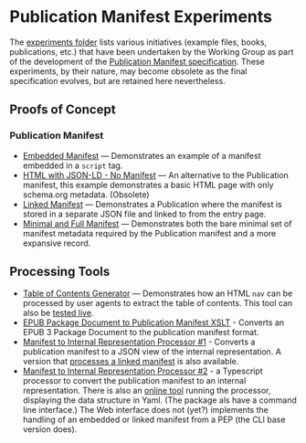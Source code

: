# Publication Manifest Experiments

The [experiments folder](https://github.com/w3c/pub-manifest/tree/master/experiments) lists various initiatives (example files, books, publications, etc.) that have been undertaken by the Working Group as part of the development of the [Publication Manifest specification](https://www.w3.org/TR/pub-manifest/). These experiments, by their nature, may become obsolete as the final specification evolves, but are retained here nevertheless.

## Proofs of Concept

### Publication Manifest

- [Embedded Manifest](https://github.com/w3c/pub-manifest/tree/master/experiments/manifest_script) — Demonstrates an example of a manifest embedded in a `script` tag.
- [HTML with JSON-LD - No Manifest](https://github.com/w3c/pub-manifest/tree/master/experiments/html-schema-org-json-ld) — An alternative to the  Publication manifest, this example demonstrates a basic HTML page with only schema.org metadata. (Obsolete)
- [Linked Manifest](https://github.com/w3c/pub-manifest/tree/master/experiments/separate_manifest) — Demonstrates a Publication where the manifest is stored in a separate JSON file and linked to from the entry page.
- [Minimal and Full Manifest](https://github.com/w3c/pub-manifest/tree/master/experiments/w3c_rec) — Demonstrates both the bare minimal set of manifest metadata required by the Publication manifest and a more expansive record.

## Processing Tools

- [Table of Contents Generator](https://github.com/w3c/tree/master/experiments/toc_generator) — Demonstrates how an HTML `nav` can be processed by user agents to extract the table of contents. This tool can also be [tested live](https://w3c.github.io/pub-manifest/experiments/toc_generator/).
- [EPUB Package Document to Publication Manifest XSLT](https://github.com/w3c/pub-manifest/tree/master/experiments/epub_package_xslt) - Converts an EPUB 3 Package Document to the publication manifest format.
- [Manifest to Internal Representation Processor #1](https://raw.githack.com/w3c/pub-manifest/master/experiments/manifest-to-internal-processor/index.html) - Converts a publication manifest to a JSON view of the internal representation. A version that [processes a linked manifest](https://raw.githack.com/w3c/pub-manifest/master/experiments/manifest-to-internal-processor/linked.html) is also available.
- [Manifest to Internal Representation Processor #2](https://github.com/iherman/PubManifest) - a Typescript processor to convert the publication manifest to an internal representation. There is also an [online tool](https://iherman.github.io/PubManifest/docs/index.html) running the processor, displaying the data structure in Yaml. (The package als have a command line interface.) The Web interface does not (yet?) implements the handling of an embedded or linked manifest from a PEP (the CLI base version does).
